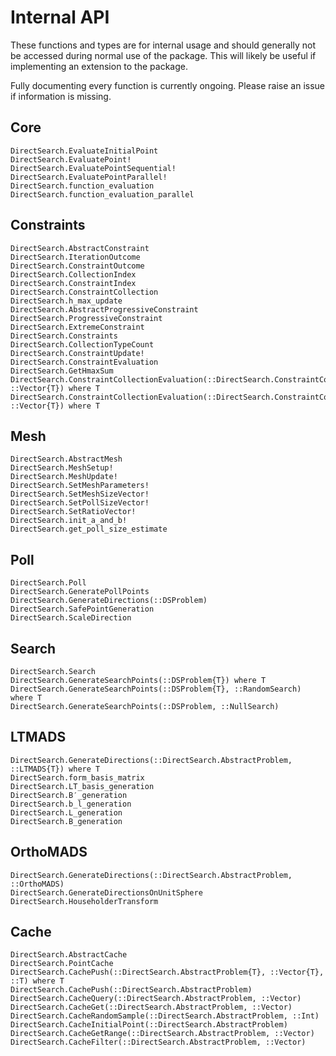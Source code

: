 # Internal API

These functions and types are for internal usage and should generally not be accessed during normal use of the package. This will likely be useful if implementing an extension to the package. 

Fully documenting every function is currently ongoing. Please raise an issue if information is missing.

## Core
```@docs
DirectSearch.EvaluateInitialPoint
DirectSearch.EvaluatePoint!
DirectSearch.EvaluatePointSequential!
DirectSearch.EvaluatePointParallel!
DirectSearch.function_evaluation
DirectSearch.function_evaluation_parallel
```

## Constraints
```@docs 
DirectSearch.AbstractConstraint
DirectSearch.IterationOutcome
DirectSearch.ConstraintOutcome
DirectSearch.CollectionIndex
DirectSearch.ConstraintIndex
DirectSearch.ConstraintCollection
DirectSearch.h_max_update
DirectSearch.AbstractProgressiveConstraint
DirectSearch.ProgressiveConstraint
DirectSearch.ExtremeConstraint
DirectSearch.Constraints
DirectSearch.CollectionTypeCount
DirectSearch.ConstraintUpdate!
DirectSearch.ConstraintEvaluation
DirectSearch.GetHmaxSum
DirectSearch.ConstraintCollectionEvaluation(::DirectSearch.ConstraintCollection{T,DirectSearch.ProgressiveConstraint}, ::Vector{T}) where T
DirectSearch.ConstraintCollectionEvaluation(::DirectSearch.ConstraintCollection{T,DirectSearch.ExtremeConstraint}, ::Vector{T}) where T
```

## Mesh
```@docs
DirectSearch.AbstractMesh
DirectSearch.MeshSetup!
DirectSearch.MeshUpdate!
DirectSearch.SetMeshParameters!
DirectSearch.SetMeshSizeVector!
DirectSearch.SetPollSizeVector!
DirectSearch.SetRatioVector!
DirectSearch.init_a_and_b!
DirectSearch.get_poll_size_estimate
```

## Poll
```@docs
DirectSearch.Poll
DirectSearch.GeneratePollPoints
DirectSearch.GenerateDirections(::DSProblem)
DirectSearch.SafePointGeneration
DirectSearch.ScaleDirection
```

## Search
```@docs
DirectSearch.Search
DirectSearch.GenerateSearchPoints(::DSProblem{T}) where T
DirectSearch.GenerateSearchPoints(::DSProblem{T}, ::RandomSearch) where T
DirectSearch.GenerateSearchPoints(::DSProblem, ::NullSearch)
```

## LTMADS
```@docs
DirectSearch.GenerateDirections(::DirectSearch.AbstractProblem, ::LTMADS{T}) where T
DirectSearch.form_basis_matrix
DirectSearch.LT_basis_generation
DirectSearch.B′_generation
DirectSearch.b_l_generation
DirectSearch.L_generation
DirectSearch.B_generation
```

## OrthoMADS
```@docs
DirectSearch.GenerateDirections(::DirectSearch.AbstractProblem, ::OrthoMADS)
DirectSearch.GenerateDirectionsOnUnitSphere
DirectSearch.HouseholderTransform
```

## Cache
```@docs
DirectSearch.AbstractCache
DirectSearch.PointCache
DirectSearch.CachePush(::DirectSearch.AbstractProblem{T}, ::Vector{T}, ::T) where T
DirectSearch.CachePush(::DirectSearch.AbstractProblem)
DirectSearch.CacheQuery(::DirectSearch.AbstractProblem, ::Vector)
DirectSearch.CacheGet(::DirectSearch.AbstractProblem, ::Vector)
DirectSearch.CacheRandomSample(::DirectSearch.AbstractProblem, ::Int)
DirectSearch.CacheInitialPoint(::DirectSearch.AbstractProblem)
DirectSearch.CacheGetRange(::DirectSearch.AbstractProblem, ::Vector)
DirectSearch.CacheFilter(::DirectSearch.AbstractProblem, ::Vector)
```
